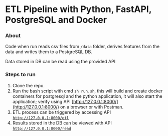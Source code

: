 # ETL Pipeline with Python, FastAPI, PostgreSQL and Docker

### About
Code when run reads csv files from `/data` folder, derives features from the data and writes them to a PostgreSQL DB.

Data stored in DB can be read using the provided API


### Steps to run
1. Clone the repo.
2. Run the bash script with cmd `sh run.sh`, this will build and create docker containers for postgresql and the python application, it will also start the application; verify using API [http://127.0.0.1:8000/](http://127.0.0.1:8000/) on a browser or with Postman.
3. ETL process can be triggered by accessing API [`http://127.0.0.1:8000/etl`](http://127.0.0.1:8000/)
4. Results stored in the DB can be viewed with API [`http://127.0.0.1:8000/read`](http://127.0.0.1:8000/read)

